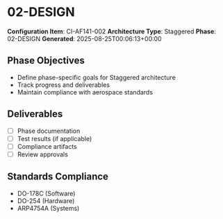# 02-DESIGN

**Configuration Item**: CI-AF141-002
**Architecture Type**: Staggered
**Phase**: 02-DESIGN
**Generated**: 2025-08-25T00:06:13+00:00

## Phase Objectives
- Define phase-specific goals for Staggered architecture
- Track progress and deliverables
- Maintain compliance with aerospace standards

## Deliverables
- [ ] Phase documentation
- [ ] Test results (if applicable)
- [ ] Compliance artifacts
- [ ] Review approvals

## Standards Compliance
- DO-178C (Software)
- DO-254 (Hardware)
- ARP4754A (Systems)
